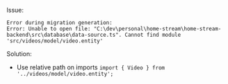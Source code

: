 Issue:

```
Error during migration generation:
Error: Unable to open file: "C:\dev\personal\home-stream\home-stream-backend\src\database\data-source.ts". Cannot find module 'src/videos/model/video.entity'
```

Solution:

- Use relative path on imports
  `import { Video } from '../videos/model/video.entity';`
